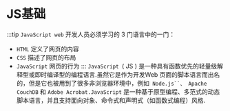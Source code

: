# JS基础
:::tip
`JavaScript web` 开发人员必须学习的 3 门语言中的一门：
- `HTML` 定义了网页的内容
- `CSS` 描述了网页的布局
- `JavaScript` 网页的行为
:::
`JavaScript `( JS ) 是一种具有函数优先的轻量级解释型或即时编译型的编程语言.虽然它是作为开发Web 页面的脚本语言而出名的，但是它也被用到了很多非浏览器环境中，例如` Node.js``、 Apache CouchDB` 和 `Adobe Acrobat.JavaScript` 是一种基于原型编程、多范式的动态脚本语言，并且支持面向对象、命令式和声明式（如函数式编程）风格.
 <Vssue title="js" />
 